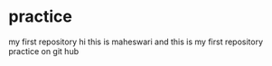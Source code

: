 # practice
my first repository
hi this is maheswari and this is my first repository practice on git hub
